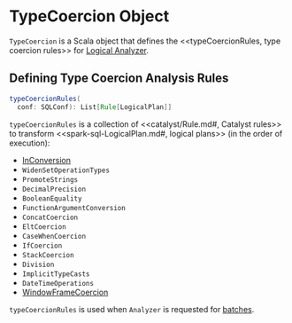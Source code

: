 # TypeCoercion Object

`TypeCoercion` is a Scala object that defines the <<typeCoercionRules, type coercion rules>> for [Logical Analyzer](Analyzer.md#typeCoercionRules).

## <span id="typeCoercionRules"> Defining Type Coercion Analysis Rules

```scala
typeCoercionRules(
  conf: SQLConf): List[Rule[LogicalPlan]]
```

`typeCoercionRules` is a collection of <<catalyst/Rule.md#, Catalyst rules>> to transform <<spark-sql-LogicalPlan.md#, logical plans>> (in the order of execution):

* [InConversion](logical-analysis-rules/InConversion.md)
* `WidenSetOperationTypes`
* `PromoteStrings`
* `DecimalPrecision`
* `BooleanEquality`
* `FunctionArgumentConversion`
* `ConcatCoercion`
* `EltCoercion`
* `CaseWhenCoercion`
* `IfCoercion`
* `StackCoercion`
* `Division`
* `ImplicitTypeCasts`
* `DateTimeOperations`
* [WindowFrameCoercion](logical-analysis-rules/WindowFrameCoercion.md)

`typeCoercionRules` is used when `Analyzer` is requested for [batches](Analyzer.md#batches).
